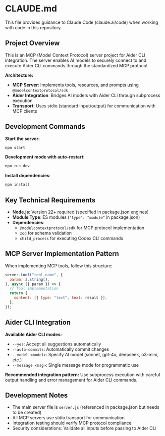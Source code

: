 # CLAUDE.md

This file provides guidance to Claude Code (claude.ai/code) when working with code in this repository.

## Project Overview

This is an MCP (Model Context Protocol) server project for Aider CLI integration. The server enables AI models to securely connect to and execute Aider CLI commands through the standardized MCP protocol.

**Architecture:**
- **MCP Server**: Implements tools, resources, and prompts using `@modelcontextprotocol/sdk`
- **Aider Integration**: Bridges AI models with Aider CLI through subprocess execution
- **Transport**: Uses stdio (standard input/output) for communication with MCP clients

## Development Commands

**Start the server:**
```bash
npm start
```

**Development mode with auto-restart:**
```bash
npm run dev
```

**Install dependencies:**
```bash
npm install
```

## Key Technical Requirements

- **Node.js**: Version 22+ required (specified in package.json engines)
- **Module Type**: ES modules (`"type": "module"` in package.json)
- **Dependencies**: 
  - `@modelcontextprotocol/sdk` for MCP protocol implementation
  - `zod` for schema validation
  - `child_process` for executing Codex CLI commands

## MCP Server Implementation Pattern

When implementing MCP tools, follow this structure:
```javascript
server.tool("tool-name", {
  param: z.string(),
}, async ({ param }) => {
  // Tool implementation
  return {
    content: [{ type: "text", text: result }],
  };
});
```

## Aider CLI Integration

**Available Aider CLI modes:**
- `--yes`: Accept all suggestions automatically
- `--auto-commits`: Automatically commit changes
- `--model <model>`: Specify AI model (sonnet, gpt-4o, deepseek, o3-mini, etc.)
- `--message <msg>`: Single message mode for programmatic use

**Recommended integration pattern:**
Use subprocess execution with careful output handling and error management for Aider CLI commands.

## Development Notes

- The main server file is `server.js` (referenced in package.json but needs to be created)
- All MCP servers use stdio transport for communication
- Integration testing should verify MCP protocol compliance
- Security considerations: Validate all inputs before passing to Aider CLI